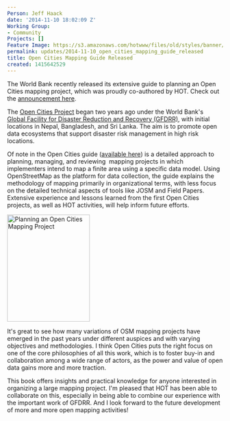 ```yaml
---
Person: Jeff Haack
date: '2014-11-10 18:02:09 Z'
Working Group:
- Community
Projects: []
Feature Image: https://s3.amazonaws.com/hotwww/files/old/styles/banner/public/wb_guide.png
permalink: updates/2014-11-10_open_cities_mapping_guide_released
title: Open Cities Mapping Guide Released
created: 1415642529
---
```

<p>The World Bank recently released its extensive guide to planning an Open Cities mapping project, which was proudly co-authored by HOT.&nbsp;Check out the <a href="http://www.worldbank.org/en/region/sar/publication/planning-open-cities-mapping-project" target="_blank">announcement here</a>.</p><p>The <a href="http://www.opencitiesproject.org/" target="_blank">Open Cities Project</a> began two years ago under the World Bank's <a href="https://www.gfdrr.org/" target="_blank">Global Facility for Disaster Reduction and Recovery (GFDRR)</a>, with initial locations in Nepal, Bangladesh, and Sri Lanka. The aim is to promote open data ecosystems that support disaster risk management in high risk locations.</p><p>Of note in the Open Cities guide (<a href="http://documents.worldbank.org/curated/en/2014/07/20317775/" target="_blank">available here</a>) is a detailed approach to planning, managing, and reviewing &nbsp;mapping projects in which implementers intend to map a finite area using a specific data model. Using OpenStreetMap as the platform for data collection, the guide explains the methodology of mapping primarily in organizational terms, with less focus on the detailed technical aspects of tools like JOSM and Field Papers. Extensive experience and lessons learned from the first Open Cities projects, as well as HOT activities, will help inform future efforts.</p><p><img class="image-medium" title="Planning an Open Cities Mapping Project" src="https://s3.amazonaws.com/hotwww/files/old/styles/medium/public/wb_guide.png?itok=uk8Y2Qde" alt="Planning an Open Cities Mapping Project" width="193" height="250"></p><p>It's great to see how many variations of OSM mapping projects have emerged in the past years under different auspices and with varying objectives and methodologies. I think Open Cities puts the right focus on one of the core philosophies of all this work, which is to foster buy-in and collaboration among a wide range of actors, as the power and value of open data gains more and more traction.</p><p>This book offers insights and practical knowledge for anyone interested in organizing a large mapping project. I'm pleased that HOT has been able to collaborate on this, especially in being able to combine our experience with the important work of GFDRR. And I look forward to the future development of more and more open mapping activities!</p>
